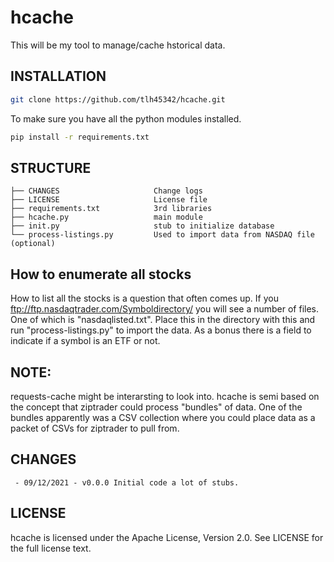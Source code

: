 # hcache

This will be my tool to manage/cache hstorical data.

## INSTALLATION

```bash
git clone https://github.com/tlh45342/hcache.git
```

To make sure you have all the python modules installed.

```bash
pip install -r requirements.txt
```

## STRUCTURE

    ├── CHANGES                     Change logs
    ├── LICENSE                     License file
    ├── requirements.txt            3rd libraries
    ├── hcache.py                   main module
    ├── init.py                     stub to initialize database
    └── process-listings.py         Used to import data from NASDAQ file (optional)

## How to enumerate all stocks

How to list all the stocks is a question that often comes up.  If you ftp://ftp.nasdaqtrader.com/Symboldirectory/ you will see a number of files.
One of which is "nasdaqlisted.txt".  Place this in the directory with this and run "process-listings.py" to import the data.  As a bonus there is a field to indicate
if a  symbol is an ETF or not.


## NOTE:

requests-cache might be interarsting to look into.  hcache is semi based on the concept that ziptrader could process "bundles" of data. One of the bundles apparently was a CSV collection where you could place data as a packet of CSVs for ziptrader to pull from.

## CHANGES

     - 09/12/2021 - v0.0.0 Initial code a lot of stubs.

## LICENSE

hcache is licensed under the Apache License, Version 2.0. See LICENSE for the full license text.

